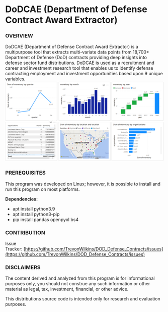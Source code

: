 # DoDCAE (Department of Defense Contract Award Extractor) 

### OVERVIEW
DoDCAE (Department of Defense Contract Award Extractor) is a multipurpose tool that extracts multi-variate data points from 18,700+ Department of Defense (DoD) contracts providing deep insights into defense sector fund distributions. DoDCAE is used as a recruitment and career and investment research tool that enables us to identify defense contracting employment and investment opportunities based upon 9 unique variables.
![alt text](https://github.com/TrevonWilkins/DoD-Contract-Award-Extractor/blob/main/DoDCAE%20Power%20BI.png?raw=true)

### PREREQUISITES

This program was developed on Linux; however, it is possible to install and run this program on most platforms.

**Dependencies:**

- apt install python3.9
- apt install python3-pip
- pip install pandas openpyxl bs4 

### CONTRIBUTION
Issue Tracker: [https://github.com/TrevonWilkins/DOD_Defense_Contracts/issues](https://github.com/TrevonWilkins/DOD_Defense_Contracts/issues)


### DISCLAIMERS

The content derived and analyzed from this program is for informational purposes only, you should not construe any such information or other material as legal, tax, investment, financial, or other advice.

This distributions source code is intended only for research and evaluation purposes.
